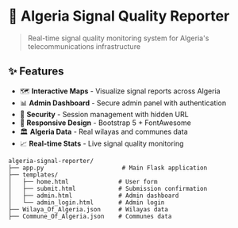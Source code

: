 
# 📶 Algeria Signal Quality Reporter

> Real-time signal quality monitoring system for Algeria's telecommunications infrastructure

## ✨ Features

- 🗺️ **Interactive Maps** - Visualize signal reports across Algeria
- 📊 **Admin Dashboard** - Secure admin panel with authentication
- 🔐 **Security** - Session management with hidden URL
- 📱 **Responsive Design** - Bootstrap 5 + FontAwesome
- 🏛️ **Algeria Data** - Real wilayas and communes data
- 📈 **Real-time Stats** - Live signal quality monitoring

```
algeria-signal-reporter/
├── app.py                      # Main Flask application
├── templates/
│   ├── home.html              # User form
│   ├── submit.html            # Submission confirmation
│   ├── admin.html             # Admin dashboard
│   └── admin_login.html       # Admin login
├── Wilaya_Of_Algeria.json     # Wilayas data
├── Commune_Of_Algeria.json    # Communes data
